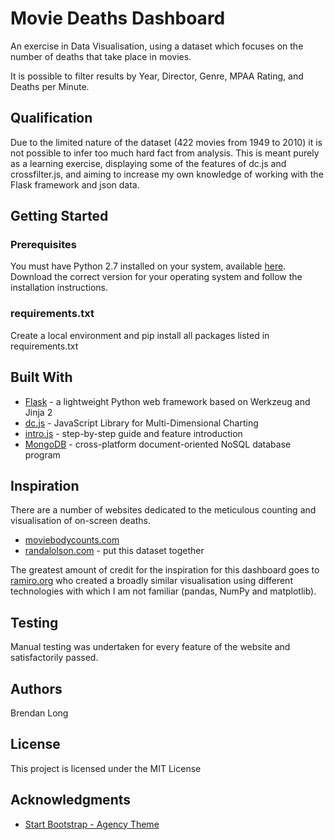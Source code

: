# Movie Deaths Dashboard

An exercise in Data Visualisation, using a dataset which focuses on the number of deaths that take place in movies.

It is possible to filter results by Year, Director, Genre, MPAA Rating, and Deaths per Minute. 

## Qualification
Due to the limited nature of the dataset (422 movies from 1949 to 2010) it is not possible to infer too much hard fact from analysis.
This is meant purely as a learning exercise, displaying some of the features of dc.js and crossfilter.js, and aiming to increase my own knowledge of working with the Flask framework and json data.

## Getting Started

### Prerequisites

You must have Python 2.7 installed on your system, available [here](https://www.python.org/).
Download the correct version for your operating system and follow the installation instructions.

### requirements.txt 
Create a local environment and pip install all packages listed in requirements.txt

## Built With

- [Flask](http://flask.pocoo.org/) - a lightweight Python web framework based on Werkzeug and Jinja 2
- [dc.js](https://dc-js.github.io/dc.js/) - JavaScript Library for Multi-Dimensional Charting
- [intro.js](http://introjs.com) - step-by-step guide and feature introduction
- [MongoDB](https://www.mongodb.com/) - cross-platform document-oriented NoSQL database program

## Inspiration

There are a number of websites dedicated to the meticulous counting and visualisation of on-screen deaths.
- [moviebodycounts.com](http://www.moviebodycounts.com/)
- [randalolson.com](http://www.randalolson.com/2013/12/31/deadliest-films-of-all-time-by-on-screen-death-counts/) - put this dataset together

The greatest amount of credit for the inspiration for this dashboard goes to [ramiro.org](http://ramiro.org/notebook/movie-body-counts/) who created a broadly similar visualisation using different technologies with which I am not familiar (pandas, NumPy and matplotlib).

## Testing 
Manual testing was undertaken for every feature of the website and satisfactorily passed.

## Authors

Brendan Long 

## License

This project is licensed under the MIT License

## Acknowledgments
- [Start Bootstrap - Agency Theme](https://startbootstrap.com/template-overviews/agency/)
